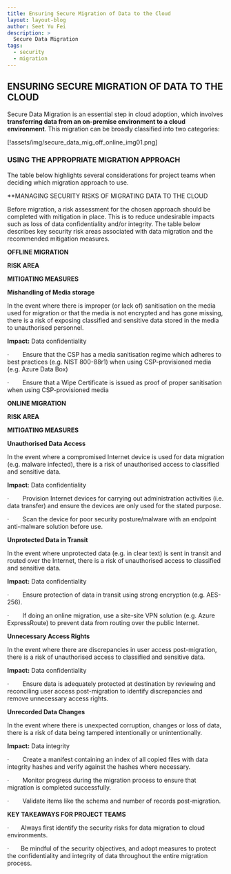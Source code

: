 ```yaml
---
title: Ensuring Secure Migration of Data to the Cloud
layout: layout-blog
author: Seet Yu Fei
description: >
  Secure Data Migration
tags:
  - security
  - migration
---
```

 ## ENSURING SECURE MIGRATION OF DATA TO THE CLOUD

Secure Data Migration is an essential step in cloud adoption, which involves **transferring data from an on-premise environment to a cloud environment**. This migration can be broadly classified into two categories:

[!assets/img/secure_data_mig_off_online_img01.png]

### USING THE APPROPRIATE MIGRATION APPROACH

The table below highlights several considerations for project teams when deciding which migration approach to use. 



**MANAGING SECURITY RISKS OF MIGRATING DATA TO THE CLOUD

Before migration, a risk assessment for the chosen approach should be completed with mitigation in place. This is to reduce undesirable impacts such as loss of data confidentiality and/or integrity. The table below describes key security risk areas associated with data migration and the recommended mitigation measures.

**OFFLINE MIGRATION**

**RISK AREA**

**MITIGATING MEASURES**

**Mishandling of Media storage**

In the event where there is improper (or lack of) sanitisation on the media used for migration or that the media is not encrypted and has gone missing, there is a risk of exposing classified and sensitive data stored in the media to unauthorised personnel.

**Impact:** Data confidentiality

·        Ensure that the CSP has a media sanitisation regime which adheres to best practices (e.g. NIST 800-88r1) when using CSP-provisioned media (e.g. Azure Data Box)

·        Ensure that a Wipe Certificate is issued as proof of proper sanitisation when using CSP-provisioned media

**ONLINE MIGRATION**

**RISK AREA**

**MITIGATING MEASURES**

**Unauthorised Data Access**

In the event where a compromised Internet device is used for data migration (e.g. malware infected), there is a risk of unauthorised access to classified and sensitive data.

**Impact**: Data confidentiality

·        Provision Internet devices for carrying out administration activities (i.e. data transfer) and ensure the devices are only used for the stated purpose.

·        Scan the device for poor security posture/malware with an endpoint anti-malware solution before use.

**Unprotected Data in Transit**

In the event where unprotected data (e.g. in clear text) is sent in transit and routed over the Internet, there is a risk of unauthorised access to classified and sensitive data.

**Impact:** Data confidentiality

·        Ensure protection of data in transit using strong encryption (e.g. AES-256).

·        If doing an online migration, use a site-site VPN solution (e.g. Azure ExpressRoute) to prevent data from routing over the public Internet.

**Unnecessary Access Rights**

In the event where there are discrepancies in user access post-migration, there is a risk of unauthorised access to classified and sensitive data.

**Impact:** Data confidentiality

·        Ensure data is adequately protected at destination by reviewing and reconciling user access post-migration to identify discrepancies and remove unnecessary access rights.

**Unrecorded Data Changes**

In the event where there is unexpected corruption, changes or loss of data, there is a risk of data being tampered intentionally or unintentionally.

**Impact:** Data integrity

·        Create a manifest containing an index of all copied files with data integrity hashes and verify against the hashes where necessary.

·        Monitor progress during the migration process to ensure that migration is completed successfully.

·        Validate items like the schema and number of records post-migration.

**KEY TAKEAWAYS FOR PROJECT TEAMS**

·       Always first identify the security risks for data migration to cloud environments.

·       Be mindful of the security objectives, and adopt measures to protect the confidentiality and integrity of data throughout the entire migration process.
